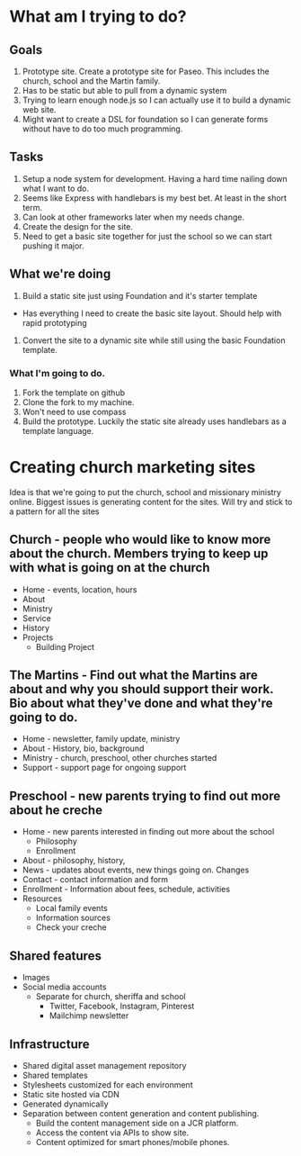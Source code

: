# What am I trying to do?

## Goals
1. Prototype site. Create a prototype site for Paseo. This includes the church, school and the Martin family.
1. Has to be static but able to pull from a dynamic system
1. Trying to learn enough node.js so I can actually use it to build a dynamic web site.
1. Might want to create a DSL for foundation so I can generate forms without have to do too much programming.

## Tasks
1. Setup a node system for development. Having a hard time nailing down what I want to do.
  1. Seems like Express with handlebars is my best bet. At least in the short term.
  2. Can look at other frameworks later when my needs change.
1. Create the design for the site.
  1. Need to get a basic site together for just the school so we can start pushing it major.

## What we're doing
1. Build a static site just using Foundation and it's starter template
  * Has everything I need to create the basic site layout. Should help with rapid prototyping
1. Convert the site to a dynamic site while still using the basic Foundation template.

### What I'm going to do.
1. Fork the template on github
1. Clone the fork to my machine.
  1. Won't need to use compass
1. Build the prototype. Luckily the static site already uses handlebars as a template language.

# Creating church marketing sites
Idea is that we're going to put the church, school and missionary ministry online. Biggest issues is generating content for the sites. Will try and stick to a pattern for all the sites

## Church - people who would like to know more about the church. Members trying to keep up with what is going on at the church
* Home - events, location, hours
* About
* Ministry
* Service
* History
* Projects
  * Building Project
## The Martins - Find out what the Martins are about and why you should support their work. Bio about what they've done and what they're going to do.
* Home - newsletter, family update, ministry
* About - History, bio, background
* Ministry - church, preschool, other churches started
* Support - support page for ongoing support
## Preschool - new parents trying to find out more about he creche
* Home - new parents interested in finding out more about the school
  * Philosophy
  * Enrollment
* About - philosophy, history,
* News - updates about events, new things going on. Changes
* Contact - contact information and form
* Enrollment - Information about fees, schedule, activities
* Resources
  * Local family events
  * Information sources
  * Check your creche
## Shared features
* Images
* Social media accounts
  * Separate for church, sheriffa and school
    * Twitter, Facebook, Instagram, Pinterest
    * Mailchimp newsletter

## Infrastructure
* Shared digital asset management repository
* Shared templates
* Stylesheets customized for each environment
* Static site hosted via CDN
* Generated dynamically
* Separation between content generation and content publishing.
  * Build the content management side on a JCR platform.
  * Access the content via APIs to show site.
  * Content optimized for smart phones/mobile phones.
